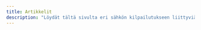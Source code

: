 ```yaml
---
title: Artikkelit 
description: "Löydät tältä sivulta eri sähkön kilpailutukseen liittyviä artikkeleita"
---
```


